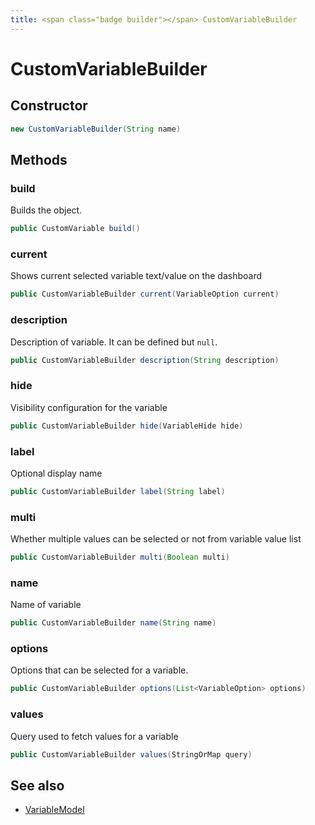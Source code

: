 ```yaml
---
title: <span class="badge builder"></span> CustomVariableBuilder
---
```

# <span class="badge builder"></span> CustomVariableBuilder

## Constructor

```java
new CustomVariableBuilder(String name)
```
## Methods

### <span class="badge object-method"></span> build

Builds the object.

```java
public CustomVariable build()
```

### <span class="badge object-method"></span> current

Shows current selected variable text/value on the dashboard

```java
public CustomVariableBuilder current(VariableOption current)
```

### <span class="badge object-method"></span> description

Description of variable. It can be defined but `null`.

```java
public CustomVariableBuilder description(String description)
```

### <span class="badge object-method"></span> hide

Visibility configuration for the variable

```java
public CustomVariableBuilder hide(VariableHide hide)
```

### <span class="badge object-method"></span> label

Optional display name

```java
public CustomVariableBuilder label(String label)
```

### <span class="badge object-method"></span> multi

Whether multiple values can be selected or not from variable value list

```java
public CustomVariableBuilder multi(Boolean multi)
```

### <span class="badge object-method"></span> name

Name of variable

```java
public CustomVariableBuilder name(String name)
```

### <span class="badge object-method"></span> options

Options that can be selected for a variable.

```java
public CustomVariableBuilder options(List<VariableOption> options)
```

### <span class="badge object-method"></span> values

Query used to fetch values for a variable

```java
public CustomVariableBuilder values(StringOrMap query)
```

## See also

 * <span class="badge object-type-class"></span> [VariableModel](./object-VariableModel.md)
